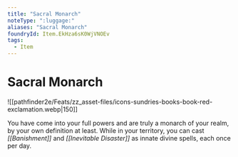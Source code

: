 ```yaml
---
title: "Sacral Monarch"
noteType: ":luggage:"
aliases: "Sacral Monarch"
foundryId: Item.EkHza6sK0WjVNOEv
tags:
  - Item
---
```


# Sacral Monarch
![[pathfinder2e/Feats/zz_asset-files/icons-sundries-books-book-red-exclamation.webp|150]]

You have come into your full powers and are truly a monarch of your realm, by your own definition at least. While in your territory, you can cast _[[Banishment]]_ and _[[Inevitable Disaster]]_ as innate divine spells, each once per day.
